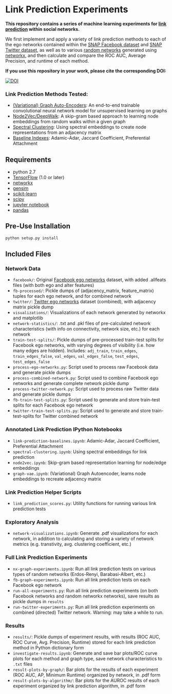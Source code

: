 Link Prediction Experiments
============

**This repository contains a series of machine learning experiments for [link prediction](https://www.cs.cornell.edu/home/kleinber/link-pred.pdf) within social networks.** 

We first implement and apply a variety of link prediction methods to each of the ego networks contained within the [SNAP Facebook dataset](https://snap.stanford.edu/data/egonets-Facebook.html) and [SNAP Twitter dataset](https://snap.stanford.edu/data/egonets-Twitter.html), as well as to various [random networks](https://networkx.github.io/documentation/networkx-1.10/reference/generators.html) generated using [networkx](https://networkx.github.io/), and then calculate and compare the ROC AUC, Average Precision, and runtime of each method.

**If you use this repository in your work, please cite the corresponding DOI:**

[![DOI](https://zenodo.org/badge/96486645.svg)](https://zenodo.org/badge/latestdoi/96486645)

### Link Prediction Methods Tested:
* [(Variational) Graph Auto-Encoders](https://arxiv.org/abs/1611.07308): An end-to-end trainable convolutional neural network model for unsupervised learning on graphs
* [Node2Vec/DeepWalk](http://snap.stanford.edu/node2vec/): A skip-gram based approach to learning node embeddings from random walks within a given graph
* [Spectral Clustering](http://scikit-learn.org/stable/modules/generated/sklearn.manifold.SpectralEmbedding.html): Using spectral embeddings to create node representations from an adjacency matrix
* [Baseline Indexes](https://networkx.github.io/documentation/networkx-1.10/reference/algorithms.link_prediction.html): Adamic-Adar, Jaccard Coefficient, Preferential Attachment


## Requirements
* python 2.7
* [TensorFlow](https://www.tensorflow.org/install/) (1.0 or later)
* [networkx](https://networkx.github.io/)
* [gensim](https://radimrehurek.com/gensim/install.html)
* [scikit-learn](http://scikit-learn.org/stable/)
* [scipy](https://www.scipy.org/_)
* [jupyter notebook](http://jupyter.org/install.html)
* [pandas](https://pandas.pydata.org/)

## Pre-Use Installation

```bash
python setup.py install
```


## Included Files

### Network Data
* `facebook/`: Original [Facebook ego networks](https://snap.stanford.edu/data/egonets-Facebook.html) dataset, with added .allfeats files (with both ego and alter features)
* `fb-processed/`: Pickle dumps of (adjacency_matrix, feature_matrix) tuples for each ego network, and for combined network
* `twitter/`: [Twitter ego networks](https://snap.stanford.edu/data/egonets-Twitter.html) dataset (combined), with adjacency matrix pickle dump
* `visualizations/`: Visualizations of each network generated by networkx and matplotlib
* `network-statistics/`: .txt and .pkl files of pre-calculated network characteristics (with info on connectivity, network size, etc.) for each network
* `train-test-splits/`: Pickle dumps of pre-processed train-test splits for Facebook ego networks, with varying degrees of visibility (i.e. how many edges are hidden). Includes: `adj_train`, `train_edges`, `train_edges_false`, `val_edges`, `val_edges_false`, `test_edges`, `test_edges_false`
* `process-ego-networks.py`: Script used to process raw Facebook data and generate pickle dumps
* `process-combined-network.py`: Script used to combine Facebook ego networks and generate complete network pickle dump
* `process-twitter-network.py`: Script used to process raw Twitter data and generate pickle dumps
* `fb-train-test-splits.py`: Script used to generate and store train-test splits for each Facebook ego network
* `twitter-train-test-splits.py`: Script used to generate and store train-test-splits for Twitter combined network

### Annotated Link Prediction IPython Notebooks
* `link-prediction-baselines.ipynb`: Adamic-Adar, Jaccard Coefficient, Preferential Attachment
* `spectral-clustering.ipynb`: Using spectral embeddings for link prediction
* `node2vec.ipynb`: Skip-gram based representation learning for node/edge embeddings
* `graph-vae.ipynb`: (Variational) Graph Autoencoder, learns node embeddings to recreate adjacency matrix

### Link Prediction Helper Scripts
* `link_prediction_scores.py`: Utility functions for running various link prediction tests

### Exploratory Analysis
* `network-visualizations.ipynb`: Generate .pdf visualizations for each network, in addition to calculating and storing a variety of network metrics (e.g. transtivity, avg. clustering coefficient, etc.)

### Full Link Prediction Experiments
* `nx-graph-experiments.ipynb`: Run all link prediction tests on various types of random networks (Erdos-Renyi, Barabasi-Albert, etc.)
* `fb-graph-experiments.ipynb`: Run all link prediction tests on each Facebook ego network
* `run-all-experiments.py`: Run all link prediction experiments (on both Facebook networks and random networkx networks), save results as pickle dumps in `results`
* `run-twitter-experiments.py`: Run all link prediction experiments on combined (directed) Twitter network. Warning: may take a while to run.

### Results
* `results/`: Pickle dumps of experiment results, with results (ROC AUC, ROC Curve, Avg. Precision, Runtime) stored for each link prediction method in Python dictionary form
* `investigate-results.ipynb`: Generate and save bar plots/ROC curve plots for each method and graph type, save network characteristics to `.txt` files
* `result-plots-by-graph/`: Bar plots for the results of each experiment (ROC AUC, AP, Minimum Runtime) organized by network, in .pdf form
* `result-plots-by-algorithm/`: Bar plots for the AUROC results of each experiment organized by link prediction algorithm, in .pdf form
